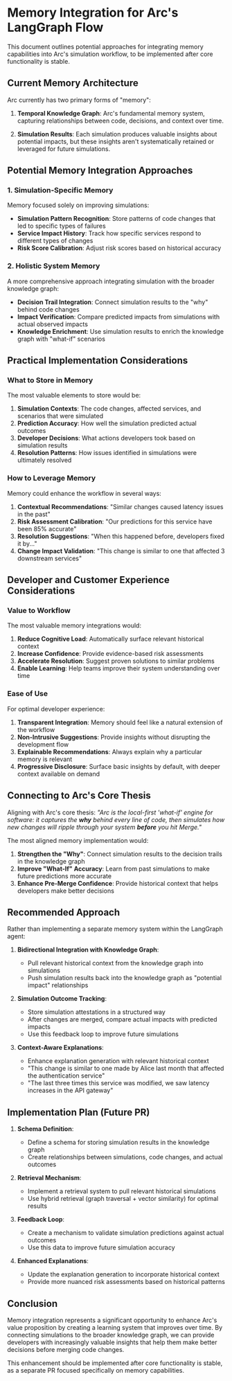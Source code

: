 # Memory Integration for Arc's LangGraph Flow

This document outlines potential approaches for integrating memory capabilities into Arc's simulation workflow, to be implemented after core functionality is stable.

## Current Memory Architecture

Arc currently has two primary forms of "memory":

1. **Temporal Knowledge Graph**: Arc's fundamental memory system, capturing relationships between code, decisions, and context over time.

2. **Simulation Results**: Each simulation produces valuable insights about potential impacts, but these insights aren't systematically retained or leveraged for future simulations.

## Potential Memory Integration Approaches

### 1. Simulation-Specific Memory

Memory focused solely on improving simulations:

- **Simulation Pattern Recognition**: Store patterns of code changes that led to specific types of failures
- **Service Impact History**: Track how specific services respond to different types of changes
- **Risk Score Calibration**: Adjust risk scores based on historical accuracy

### 2. Holistic System Memory

A more comprehensive approach integrating simulation with the broader knowledge graph:

- **Decision Trail Integration**: Connect simulation results to the "why" behind code changes
- **Impact Verification**: Compare predicted impacts from simulations with actual observed impacts
- **Knowledge Enrichment**: Use simulation results to enrich the knowledge graph with "what-if" scenarios

## Practical Implementation Considerations

### What to Store in Memory

The most valuable elements to store would be:

1. **Simulation Contexts**: The code changes, affected services, and scenarios that were simulated
2. **Prediction Accuracy**: How well the simulation predicted actual outcomes
3. **Developer Decisions**: What actions developers took based on simulation results
4. **Resolution Patterns**: How issues identified in simulations were ultimately resolved

### How to Leverage Memory

Memory could enhance the workflow in several ways:

1. **Contextual Recommendations**: "Similar changes caused latency issues in the past"
2. **Risk Assessment Calibration**: "Our predictions for this service have been 85% accurate"
3. **Resolution Suggestions**: "When this happened before, developers fixed it by..."
4. **Change Impact Validation**: "This change is similar to one that affected 3 downstream services"

## Developer and Customer Experience Considerations

### Value to Workflow

The most valuable memory integrations would:

1. **Reduce Cognitive Load**: Automatically surface relevant historical context
2. **Increase Confidence**: Provide evidence-based risk assessments
3. **Accelerate Resolution**: Suggest proven solutions to similar problems
4. **Enable Learning**: Help teams improve their system understanding over time

### Ease of Use

For optimal developer experience:

1. **Transparent Integration**: Memory should feel like a natural extension of the workflow
2. **Non-Intrusive Suggestions**: Provide insights without disrupting the development flow
3. **Explainable Recommendations**: Always explain why a particular memory is relevant
4. **Progressive Disclosure**: Surface basic insights by default, with deeper context available on demand

## Connecting to Arc's Core Thesis

Aligning with Arc's core thesis: *"Arc is the local-first 'what-if' engine for software: it captures the **why** behind every line of code, then simulates how new changes will ripple through your system **before** you hit Merge."*

The most aligned memory implementation would:

1. **Strengthen the "Why"**: Connect simulation results to the decision trails in the knowledge graph
2. **Improve "What-If" Accuracy**: Learn from past simulations to make future predictions more accurate
3. **Enhance Pre-Merge Confidence**: Provide historical context that helps developers make better decisions

## Recommended Approach

Rather than implementing a separate memory system within the LangGraph agent:

1. **Bidirectional Integration with Knowledge Graph**: 
   - Pull relevant historical context from the knowledge graph into simulations
   - Push simulation results back into the knowledge graph as "potential impact" relationships

2. **Simulation Outcome Tracking**:
   - Store simulation attestations in a structured way
   - After changes are merged, compare actual impacts with predicted impacts
   - Use this feedback loop to improve future simulations

3. **Context-Aware Explanations**:
   - Enhance explanation generation with relevant historical context
   - "This change is similar to one made by Alice last month that affected the authentication service"
   - "The last three times this service was modified, we saw latency increases in the API gateway"

## Implementation Plan (Future PR)

1. **Schema Definition**:
   - Define a schema for storing simulation results in the knowledge graph
   - Create relationships between simulations, code changes, and actual outcomes

2. **Retrieval Mechanism**:
   - Implement a retrieval system to pull relevant historical simulations
   - Use hybrid retrieval (graph traversal + vector similarity) for optimal results

3. **Feedback Loop**:
   - Create a mechanism to validate simulation predictions against actual outcomes
   - Use this data to improve future simulation accuracy

4. **Enhanced Explanations**:
   - Update the explanation generation to incorporate historical context
   - Provide more nuanced risk assessments based on historical patterns

## Conclusion

Memory integration represents a significant opportunity to enhance Arc's value proposition by creating a learning system that improves over time. By connecting simulations to the broader knowledge graph, we can provide developers with increasingly valuable insights that help them make better decisions before merging code changes.

This enhancement should be implemented after core functionality is stable, as a separate PR focused specifically on memory capabilities.
